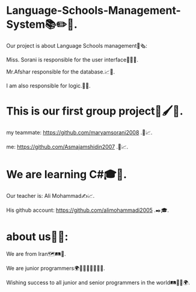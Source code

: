 # Language-Schools-Management-System📚✏️📑.

Our project is about Language Schools management📒🗞️:

Miss. Sorani is responsible for the user interface🙇‍♀️🤳.

Mr.Afshar responsible for the database.📈💾.

I am also responsible for logic.🤔🧠.


# This is our first group project💎🖌️👥.

 my teammate: https://github.com/maryamsorani2008 .👥📈.

 me: https://github.com/Asmajamshidin2007 .👥📈.


# We are learning C#🎓📒.

 Our teacher is: Ali Mohammad✍️📈.

 His github account: https://github.com/alimohammadi2005 .✒️🎓.


# about us👥🤔:

 We are from Iran🗺️🛤️🧭.

 We are junior programmers🌍👻🤵‍♀️🤵‍♂️🤵‍♀️.

 Wishing success to all junior and senior programmers in the world🛤️🧭✨🌍.
